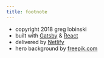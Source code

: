```yaml
---
title: footnote
---
```


- copyright 2018 greg lobinski
- built with [Gatsby](https://www.gatsbyjs.org/) & [React](https://reactjs.org)
- delivered by [Netlify](https://www.netlify.com/)
- hero background by [freepik.com](http://www.freepik.com)
